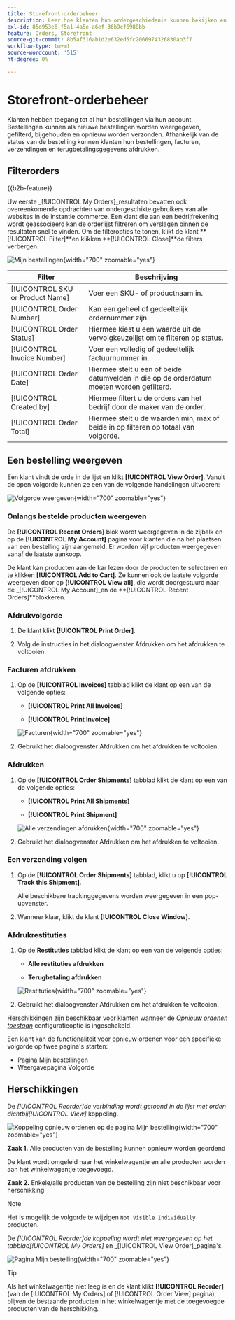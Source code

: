 ```yaml
---
title: Storefront-orderbeheer
description: Leer hoe klanten hun ordergeschiedenis kunnen bekijken en beheren op de Commerce-winkel.
exl-id: 85d953e6-f5a1-4a5e-a6ef-36b9cf6988bb
feature: Orders, Storefront
source-git-commit: 8b5af316ab1d2e632ed5fc2066974326830ab3f7
workflow-type: tm+mt
source-wordcount: '515'
ht-degree: 0%

---
```


# Storefront-orderbeheer

Klanten hebben toegang tot al hun bestellingen via hun account. Bestellingen kunnen als nieuwe bestellingen worden weergegeven, gefilterd, bijgehouden en opnieuw worden verzonden. Afhankelijk van de status van de bestelling kunnen klanten hun bestellingen, facturen, verzendingen en terugbetalingsgegevens afdrukken.

## Filterorders

{{b2b-feature}}

Uw eerste _[!UICONTROL My Orders]_resultaten bevatten ook overeenkomende opdrachten van ondergeschikte gebruikers van alle websites in de instantie commerce. Een klant die aan een bedrijfrekening wordt geassocieerd kan de orderlijst filtreren om verslagen binnen de resultaten snel te vinden. Om de filteropties te tonen, klikt de klant **[!UICONTROL Filter]**en klikken **[!UICONTROL Close]**de filters verbergen.

![Mijn bestellingen](./assets/account-dashboard-my-orders-b2b.png){width="700" zoomable="yes"}

| Filter | Beschrijving |
| ------ | ----------- |
| [!UICONTROL SKU or Product Name] | Voer een SKU- of productnaam in. |
| [!UICONTROL Order Number] | Kan een geheel of gedeeltelijk ordernummer zijn. |
| [!UICONTROL Order Status] | Hiermee kiest u een waarde uit de vervolgkeuzelijst om te filteren op status. |
| [!UICONTROL Invoice Number] | Voer een volledig of gedeeltelijk factuurnummer in. |
| [!UICONTROL Order Date] | Hiermee stelt u een of beide datumvelden in die op de orderdatum moeten worden gefilterd. |
| [!UICONTROL Created by] | Hiermee filtert u de orders van het bedrijf door de maker van de order. |
| [!UICONTROL Order Total] | Hiermee stelt u de waarden min, max of beide in op filteren op totaal van volgorde. |

## Een bestelling weergeven

Een klant vindt de orde in de lijst en klikt **[!UICONTROL View Order]**. Vanuit de open volgorde kunnen ze een van de volgende handelingen uitvoeren:

![Volgorde weergeven](./assets/customer-account-order-items-ordered.png){width="700" zoomable="yes"}

### Onlangs bestelde producten weergeven

De **[!UICONTROL Recent Orders]** blok wordt weergegeven in de zijbalk en op de **[!UICONTROL My Account]** pagina voor klanten die na het plaatsen van een bestelling zijn aangemeld. Er worden vijf producten weergegeven vanaf de laatste aankoop.

De klant kan producten aan de kar lezen door de producten te selecteren en te klikken **[!UICONTROL Add to Cart]**. Ze kunnen ook de laatste volgorde weergeven door op **[!UICONTROL View all]**, die wordt doorgestuurd naar de _[!UICONTROL My Account]_en de **[!UICONTROL Recent Orders]**blokkeren.

### Afdrukvolgorde

1. De klant klikt **[!UICONTROL Print Order]**.

1. Volg de instructies in het dialoogvenster Afdrukken om het afdrukken te voltooien.

### Facturen afdrukken

1. Op de **[!UICONTROL Invoices]** tabblad klikt de klant op een van de volgende opties:

   - **[!UICONTROL Print All Invoices]**

   - **[!UICONTROL Print Invoice]**

   ![Facturen](./assets/customer-account-order-invoices.png){width="700" zoomable="yes"}

1. Gebruikt het dialoogvenster Afdrukken om het afdrukken te voltooien.

### Afdrukken

1. Op de **[!UICONTROL Order Shipments]** tabblad klikt de klant op een van de volgende opties:

   - **[!UICONTROL Print All Shipments]**

   - **[!UICONTROL Print Shipment]**

   ![Alle verzendingen afdrukken](./assets/customer-account-order-shipments.png){width="700" zoomable="yes"}

1. Gebruikt het dialoogvenster Afdrukken om het afdrukken te voltooien.

### Een verzending volgen

1. Op de **[!UICONTROL Order Shipments]** tabblad, klikt u op **[!UICONTROL Track this Shipment]**.

   Alle beschikbare trackinggegevens worden weergegeven in een pop-upvenster.

1. Wanneer klaar, klikt de klant **[!UICONTROL Close Window]**.

### Afdrukrestituties

1. Op de **Restituties** tabblad klikt de klant op een van de volgende opties:

   - **Alle restituties afdrukken**

   - **Terugbetaling afdrukken**

   ![Restituties](./assets/customer-account-order-refunds.png){width="700" zoomable="yes"}

1. Gebruikt het dialoogvenster Afdrukken om het afdrukken te voltooien.

Herschikkingen zijn beschikbaar voor klanten wanneer de [_Opnieuw ordenen toestaan_](reorders-allow.md) configuratieoptie is ingeschakeld.

Een klant kan de functionaliteit voor opnieuw ordenen voor een specifieke volgorde op twee pagina&#39;s starten:

- Pagina Mijn bestellingen
- Weergavepagina Volgorde

## Herschikkingen

De _[!UICONTROL Reorder]_de verbinding wordt getoond in de lijst met orden dichtbij_[!UICONTROL View]_ koppeling.

![Koppeling opnieuw ordenen op de pagina Mijn bestelling](./assets/account-dashboard-reorder.png){width="700" zoomable="yes"}

**Zaak 1.** Alle producten van de bestelling kunnen opnieuw worden geordend

De klant wordt omgeleid naar het winkelwagentje en alle producten worden aan het winkelwagentje toegevoegd.

**Zaak 2.** Enkele/alle producten van de bestelling zijn niet beschikbaar voor herschikking

>[!NOTE]
>
>Het is mogelijk de volgorde te wijzigen `Not Visible Individually` producten.

De _[!UICONTROL Reorder]_de koppeling wordt niet weergegeven op het tabblad_[!UICONTROL My Orders]_ en _[!UICONTROL View Order]_pagina&#39;s.

![Pagina Mijn bestelling](./assets/account-dashboard-reorder-grid.png){width="700" zoomable="yes"}

>[!TIP]
>
>Als het winkelwagentje niet leeg is en de klant klikt **[!UICONTROL Reorder]** (van de [!UICONTROL My Orders] of [!UICONTROL Order View] pagina), blijven de bestaande producten in het winkelwagentje met de toegevoegde producten van de herschikking.
